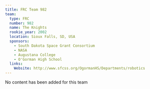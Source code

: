 ```yaml
---
title: FRC Team 982
team:
  type: FRC
  number: 982
  name: The Knights
  rookie_year: 2002
  location: Sioux Falls, SD, USA
  sponsors:
    - South Dakota Space Grant Consortium
    - NASA
    - Augustana College
    - O'Gorman High School
  links:
    Website: http://www.sfcss.org/OgormanHS/Departments/robotics
---
```

No content has been added for this team